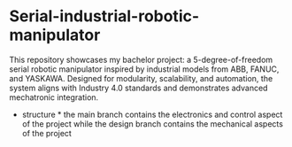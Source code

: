 # Serial-industrial-robotic-manipulator
This repository showcases my bachelor project: a 5-degree-of-freedom serial robotic manipulator inspired by industrial models from ABB, FANUC, and YASKAWA. Designed for modularity, scalability, and automation, the system aligns with Industry 4.0 standards and demonstrates advanced mechatronic integration.
* structure *
  the main branch contains the electronics and control aspect of the project while the design branch contains the mechanical aspects of the project
